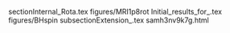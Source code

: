 sectionInternal_Rota.tex
figures/MRI1p8rot
Initial_results_for_.tex
figures/BHspin
subsectionExtension_.tex
samh3nv9k7g.html